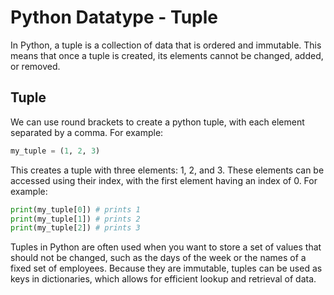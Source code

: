 # Python Datatype - Tuple

In Python, a tuple is a collection of data that is ordered and immutable. This means that once a tuple is created, its elements cannot be changed, added, or removed.

## Tuple

We can use round brackets to create a python tuple, with each element separated by a comma. For example:

```python
my_tuple = (1, 2, 3)
```

This creates a tuple with three elements: 1, 2, and 3. These elements can be accessed using their index, with the first element having an index of 0. For example:

```python
print(my_tuple[0]) # prints 1
print(my_tuple[1]) # prints 2
print(my_tuple[2]) # prints 3
```

Tuples in Python are often used when you want to store a set of values that should not be changed, such as the days of the week or the names of a fixed set of employees. Because they are immutable, tuples can be used as keys in dictionaries, which allows for efficient lookup and retrieval of data.
